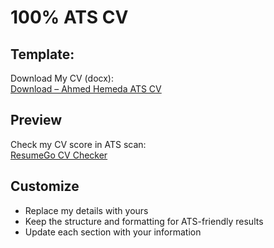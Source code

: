 # 100% ATS CV

## Template:
Download My CV (docx):  
[Download – Ahmed Hemeda ATS CV](https://github.com/user-attachments/files/21707118/Ahmed.Hemeda.-.CV.docx)

## Preview
Check my CV score in ATS scan:  
[ResumeGo CV Checker](https://www.resumego.net/resume-checker/)

## Customize
- Replace my details with yours  
- Keep the structure and formatting for ATS-friendly results  
- Update each section with your information
